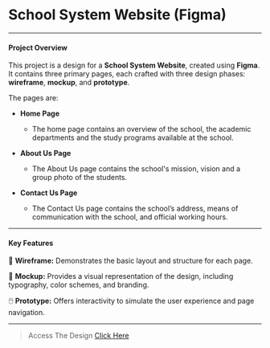 # School System Website (Figma)
------------- 
#### Project Overview
This project is a design for a **School System Website**, created using **Figma**. It contains three primary pages, each crafted with three design phases: **wireframe**, **mockup**, and **prototype**.

The pages are:

- **Home Page**
  - The home page contains an overview of the school, the academic departments and the study programs available at the school.


- **About Us Page**
  - The About Us page contains the school's mission, vision and a group photo of the students.


- **Contact Us Page**
  - The Contact Us page contains the school’s address, means of communication with the school, and official working hours.
-------------
#### Key Features

📄 **Wireframe:** Demonstrates the basic layout and structure for each page.

🎨 **Mockup:** Provides a visual representation of the design, including typography, color schemes, and branding.

🖱️ **Prototype:** Offers interactivity to simulate the user experience and page navigation.

-------------
>Access The Design
[Click Here](https://www.figma.com/design/uikbr2S60rrk3fhOJ2wJO5/School-System-Website?m=auto&t=MgDfDGwm9qb9VigA-6)
